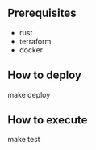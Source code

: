 Prerequisites
-------------

* rust
* terraform
* docker

How to deploy
-------------

make deploy

How to execute
--------------

make test